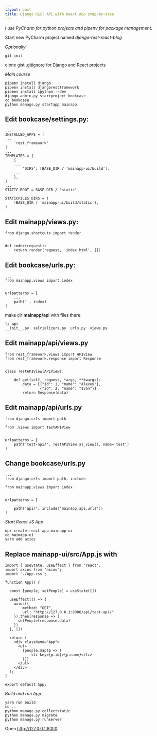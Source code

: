 ```yaml
---
layout: post
title: Django REST API with React App step-by-step
---
```


*I use PyCharm for python projects and pipenv for package management.*

Start new PyCharm project named *django-rest-react-blog*

*Optionally*

```
git init
```

clone gist [.gitignore](https://gist.github.com/Vostbur/baabad0ed80ead1b5155fbbce0742591) for Django and React projects

*Main course*

```
pipenv install django
pipenv install djangorestframework
pipenv install ipython --dev
django-admin.py startproject bookcase
cd bookcase
python manage.py startapp mainapp
```

Edit bookcase/settings.py:
--------------------------

```
...
INSTALLED_APPS = [
...
    'rest_framework'
]
...
TEMPLATES = [
    {
	...
        'DIRS': [BASE_DIR / 'mainapp-ui/build'],
	...
    },
]
...
STATIC_ROOT = BASE_DIR / 'static'

STATICFILES_DIRS = (
    (BASE_DIR / 'mainapp-ui/build/static'),
)
```

Edit mainapp/views.py:
----------------------

```
from django.shortcuts import render


def index(request):
    return render(request, 'index.html', {})
```

Edit bookcase/urls.py:
----------------------

```
...
from mainapp.views import index


urlpatterns = [
    ...
    path('', index)
]
```

make dir **mainapp/api** with files there:

```
ls api
__init__.py  selrializers.py  urls.py  views.py
```

Edit mainapp/api/views.py
--------------------

```
from rest_framework.views import APIView
from rest_framework.response import Response


class TestAPIView(APIView):

    def get(self, request, *args, **kwargs):
        data = [{"id": 1, "name": "Alexey"},
                {"id": 2, "name": "Ivan"}]
        return Response(data)
```

Edit mainapp/api/urls.py
-------------------

```
from django.urls import path

from .views import TestAPIView


urlpatterns = [
    path('test-api/', TestAPIView.as_view(), name='test')
]
```

Change bookcase/urls.py
-----------------------
```
...
from django.urls import path, include

from mainapp.views import index


urlpatterns = [
    ...
    path('api/', include('mainapp.api.urls'))
]
```

*Start React JS App*

```
npx create-react-app mainapp-ui
cd mainapp-ui
yarn add axios
```

Replace mainapp-ui/src/App.js with
---------------------
```
import { useState, useEffect } from 'react';
import axios from 'axios';
import './App.css';

function App() {

  const [people, setPeople] = useState([])

  useEffect(() => {
    axios({
        method: "GET",
        url: "http://127.0.0.1:8000/api/test-api/"
    }).then(response => {
      setPeople(response.data)
    })
  }, [])

  return (
    <div className="App">
      <ul>
        {people.map(p => (
            <li key={p.id}>{p.name}</li>
        ))}
      </ul>
    </div>
  );
}

export default App;
```

*Build and run App*

```
yarn run build
cd ..
python manage.py collectstatic
python manage.py migrate
python manage.py runserver
```

Open http://127.0.0.1:8000
